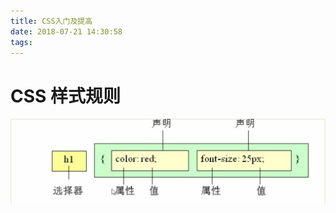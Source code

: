 ```yaml
---
title: CSS入门及提高
date: 2018-07-21 14:30:58
tags:
---
```


# CSS 样式规则

![CSS入门及提高](CSS入门及提高/CSS样式规则.png) 